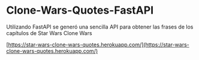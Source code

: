 # Clone-Wars-Quotes-FastAPI

Utilizando FastAPI se generó una sencilla API para obtener las frases de los capítulos de Star Wars Clone Wars

[https://star-wars-clone-wars-quotes.herokuapp.com/](https://star-wars-clone-wars-quotes.herokuapp.com/)
